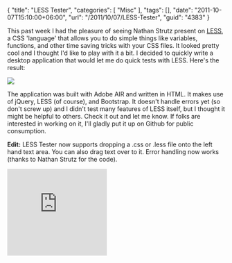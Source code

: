 {
	"title": "LESS Tester",
	"categories": [
		"Misc"
	],
	"tags": [],
	"date": "2011-10-07T15:10:00+06:00",
	"url": "/2011/10/07/LESS-Tester",
	"guid": "4383"
}

This past week I had the pleasure of seeing Nathan Strutz present on <a href="http://lesscss.org/">LESS</a>, a CSS 'language' that allows you to do simple things like variables, functions, and other time saving tricks with your CSS files. It looked pretty cool and I thought I'd like to play with it a bit. I decided to quickly write a desktop application that would let me do quick tests with LESS. Here's the result:

<img src="https://static.raymondcamden.com/images/ScreenClip194.png" />

The application was built with Adobe AIR and written in HTML. It makes use of jQuery, LESS (of course), and Bootstrap. It doesn't handle errors yet (so don't screw up) and I didn't test many features of LESS itself, but I thought it might be helpful to others. Check it out and let me know. If folks are interested in working on it, I'll gladly put it up on Github for public consumption.

<b>Edit:</b> LESS Tester now supports dropping a .css or .less file onto the left hand text area. You can also drag text over to it. Error handling now works (thanks to Nathan Strutz for the code).

<iframe src="http://www.coldfusionjedi.com/demos/2011/oct7/" width="230" height="200" scrolling="no" frameborder="0"></iframe>